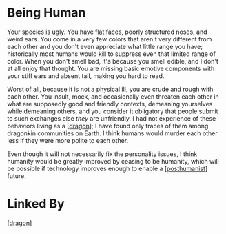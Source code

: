 # Being Human

Your species is ugly.  You have flat faces, poorly structured noses, and weird ears.  You come in a very few colors that aren't very different from each other and you don't even appreciate what little range you have; historically most humans would kill to suppress even that limited range of color.  When you don't smell bad, it's because you smell edible, and I don't at all enjoy that thought.  You are missing basic emotive components with your stiff ears and absent tail, making you hard to read.

Worst of all, because it is not a physical ill, you are crude and rough with each other.  You insult, mock, and occasionally even threaten each other in what are supposedly good and friendly contexts, demeaning yourselves while demeaning others, and you consider it obligatory that people submit to such exchanges else *they* are unfriendly.  I had not experience of these behaviors living as a [[dragon]]; I have found only traces of them among dragonkin communities on Earth.  I think humans would murder each other less if they were more polite to each other.

Even though it will not necessarily fix the personality issues, I think humanity would be greatly improved by ceasing to be humanity, which will be possible if technology improves enough to enable a [[posthumanist]] future.

# Linked By
[[dragon]]



[//begin]: # "Autogenerated link references for markdown compatibility"
[dragon]: dragon.md "Dragon"
[posthumanist]: posthumanist.md "Posthumanist"
[//end]: # "Autogenerated link references"